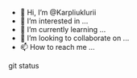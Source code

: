 - 👋 Hi, I’m @KarpliukIurii
- 👀 I’m interested in ...
- 🌱 I’m currently learning ...
- 💞️ I’m looking to collaborate on ...
- 📫 How to reach me ...

<!---
KarpliukIurii/KarpliukIurii is a ✨ special ✨ repository because its `README.md` (this file) appears on your GitHub profile.
You can click the Preview link to take a look at your changes.
--->
git status

